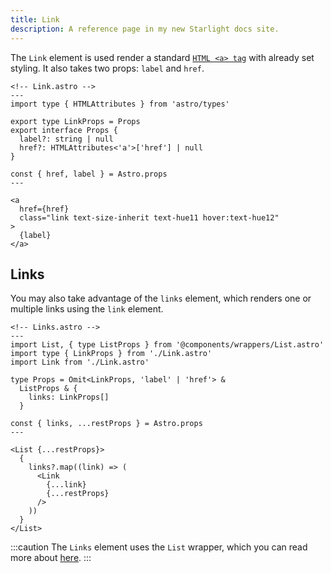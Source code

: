 ```yaml
---
title: Link
description: A reference page in my new Starlight docs site.
---
```


The `Link` element is used render a standard [`HTML <a> tag`](https://www.w3schools.com/tags/tag_a.asp) with already set styling. It also takes two props: `label` and `href`.

```astro
<!-- Link.astro -->
---
import type { HTMLAttributes } from 'astro/types'

export type LinkProps = Props
export interface Props {
  label?: string | null
  href?: HTMLAttributes<'a'>['href'] | null
}

const { href, label } = Astro.props
---

<a
  href={href}
  class="link text-size-inherit text-hue11 hover:text-hue12"
>
  {label}
</a>

```

## Links

You may also take advantage of the `links` element, which renders one or multiple links using the `link` element.

```astro
<!-- Links.astro -->
---
import List, { type ListProps } from '@components/wrappers/List.astro'
import type { LinkProps } from './Link.astro'
import Link from './Link.astro'

type Props = Omit<LinkProps, 'label' | 'href'> &
  ListProps & {
    links: LinkProps[]
  }

const { links, ...restProps } = Astro.props
---

<List {...restProps}>
  {
    links?.map((link) => (
      <Link
        {...link}
        {...restProps}
      />
    ))
  }
</List>

```

:::caution
The `Links` element uses the `List` wrapper, which you can read more about [here](/wrappers/list).
:::
